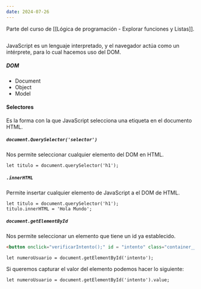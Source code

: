 ```yaml
---
date: 2024-07-26
---
```


Parte del curso de [[Lógica de programación - Explorar funciones y Listas]].

```table-of-contents
```

JavaScript es un lenguaje interpretado, y el navegador actúa como un intérprete, para lo cual hacemos uso del DOM.
##### DOM
- Document
- Object
- Model

#### Selectores

Es la forma con la que JavaScript selecciona una etiqueta en el documento HTML.

##### `document.QuerySelector('selector')`

Nos permite seleccionar cualquier elemento del DOM en HTML.

```JS
let titulo = document.querySelector('h1');
```

##### `.innerHTML` 

Permite insertar cualquier elemento de JavaScript a el DOM de HTML.

```JS
let titulo = document.querySelector('h1');
titulo.innerHTML = 'Hola Mundo';
```

##### `document.getElementById`

Nos permite seleccionar un elemento que tiene un id ya establecido.

```HTML
<button onclick="verificarIntento();" id = "intento" class="container__boton">Intentar</button>
```

```JS
let numeroUsuario = document.getElementById('intento');
```

Si queremos capturar el valor del elemento podemos hacer lo siguiente:

```JS
let numeroUsuario = document.getElementById('intento').value;
```